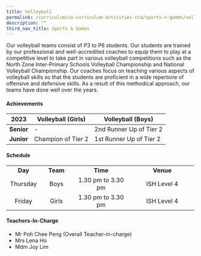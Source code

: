 ```yaml
---
title: Volleyball
permalink: /curriculum/co-curriculum-activities-cca/sports-n-games/volleyball/
description: ""
third_nav_title: Sports & Games
---
```

<p>Our volleyball teams consist of P3 to P6 students. Our students are trained by our professional and well-accredited coaches to equip them to play at a competitive level to take part in various volleyball competitions such as the North Zone Inter-Primary Schools Volleyball Championship and National Volleyball Championship. Our coaches focus on teaching various aspects of volleyball skills so that the students are proficient in a wide repertoire of offensive and defensive skills. As a result of this methodical approach, our teams have done well over the years.</p>

<h4><strong>Achievements</strong></h4>

| 2023 | Volleyball (Girls) | Volleyball (Boys) |
| -------- | -------- | -------- |
| **Senior**    | -     | 2nd Runner Up of Tier 2     |
| **Junior**     | Champion of Tier 2     | 1st Runner Up of Tier 2     |

<h4><strong>Schedule</strong></h4>
<table>
<tbody>
<tr>
<td style="text-align: center;" width="76"><strong>Day</strong></td>
<td style="text-align: center;" width="68"><strong>Team</strong></td>
<td style="text-align: center;" width="139"><strong>Time</strong></td>
<td style="text-align: center;" width="156"><strong>Venue</strong></td>
</tr>
<tr>
<td style="text-align: center;" width="76">Thursday</td>
<td style="text-align: center;" width="68">Boys</td>
<td style="text-align: center;" width="139">1.30 pm to 3.30 pm</td>
<td style="text-align: center;" width="156">ISH Level 4</td>
</tr>
<tr>
<td style="text-align: center;" width="76">Friday</td>
<td style="text-align: center;" width="68">Girls</td>
<td style="text-align: center;" width="139">1.30 pm to 3.30 pm</td>
<td style="text-align: center;" width="156">ISH Level 4</td>
</tr>
</tbody>
</table>
<h4><strong>Teachers-In-Charge</strong></h4>
<ul>
<li>Mr Poh Chee Peng (Overall Teacher-in-charge)</li>
<li>Mrs Lena Ho</li>
<li>Mdm Joy Lim</li>
</ul>